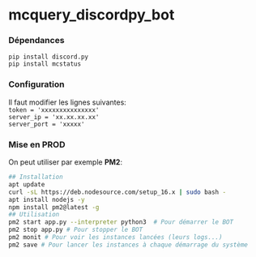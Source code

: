 # mcquery_discordpy_bot

### Dépendances
`pip install discord.py`<br>
`pip install mcstatus`

### Configuration
Il faut modifier les lignes suivantes:<br>
`token = 'xxxxxxxxxxxxxxx'`<br>
`server_ip = 'xx.xx.xx.xx'`<br>
`server_port = 'xxxxx'`

### Mise en PROD
On peut utiliser par exemple **PM2**:
```bash
## Installation
apt update
curl -sL https://deb.nodesource.com/setup_16.x | sudo bash -
apt install nodejs -y
npm install pm2@latest -g
## Utilisation
pm2 start app.py --interpreter python3  # Pour démarrer le BOT
pm2 stop app.py # Pour stopper le BOT
pm2 monit # Pour voir les instances lancées (leurs logs...)
pm2 save # Pour lancer les instances à chaque démarrage du système
```

